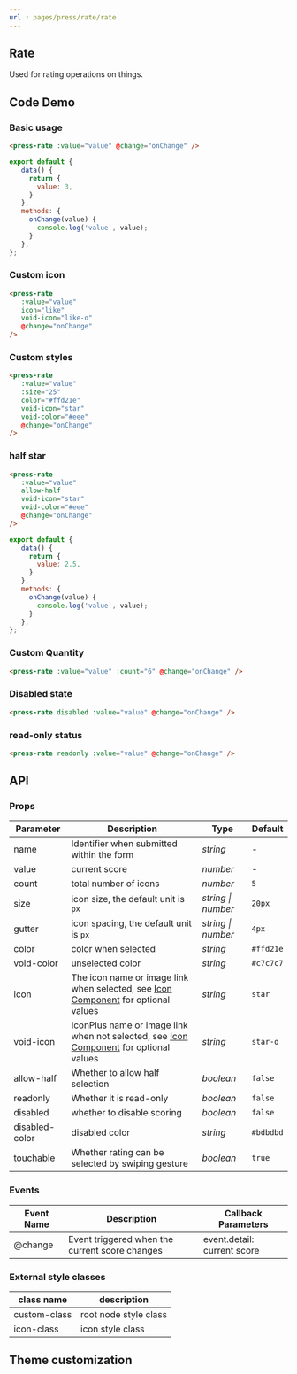 ```yaml
---
url : pages/press/rate/rate
---
```


## Rate

Used for rating operations on things.


## Code Demo

### Basic usage

```html
<press-rate :value="value" @change="onChange" />
```

```javascript
export default {
   data() {
     return {
       value: 3,
     }
   },
   methods: {
     onChange(value) {
       console.log('value', value);
     }
   },
};
```

### Custom icon

```html
<press-rate
   :value="value"
   icon="like"
   void-icon="like-o"
   @change="onChange"
/>
```

### Custom styles

```html
<press-rate
   :value="value"
   :size="25"
   color="#ffd21e"
   void-icon="star"
   void-color="#eee"
   @change="onChange"
/>
```

### half star

```html
<press-rate
   :value="value"
   allow-half
   void-icon="star"
   void-color="#eee"
   @change="onChange"
/>
```

```javascript
export default {
   data() {
     return {
       value: 2.5,
     }
   },
   methods: {
     onChange(value) {
       console.log('value', value);
     }
   },
};
```

### Custom Quantity

```html
<press-rate :value="value" :count="6" @change="onChange" />
```

### Disabled state

```html
<press-rate disabled :value="value" @change="onChange" />
```

### read-only status

```html
<press-rate readonly :value="value" @change="onChange" />
```



## API

### Props

| Parameter      | Description                                                                                            | Type               | Default   |
| -------------- | ------------------------------------------------------------------------------------------------------ | ------------------ | --------- |
| name           | Identifier when submitted within the form                                                              | _string_           | -         |
| value          | current score                                                                                          | _number_           | -         |
| count          | total number of icons                                                                                  | _number_           | `5`       |
| size           | icon size, the default unit is `px`                                                                    | _string \| number_ | `20px`    |
| gutter         | icon spacing, the default unit is `px`                                                                 | _string \| number_ | `4px`     |
| color          | color when selected                                                                                    | _string_           | `#ffd21e` |
| void-color     | unselected color                                                                                       | _string_           | `#c7c7c7` |
| icon           | The icon name or image link when selected, see [Icon Component](./press-icon-plus) for optional values | _string_           | `star`    |
| void-icon      | IconPlus name or image link when not selected, see [Icon Component](./press-icon-plus) for optional values | _string_           | `star-o`  |
| allow-half     | Whether to allow half selection                                                                        | _boolean_          | `false`   |
| readonly       | Whether it is read-only                                                                                | _boolean_          | `false`   |
| disabled       | whether to disable scoring                                                                             | _boolean_          | `false`   |
| disabled-color | disabled color                                                                                         | _string_           | `#bdbdbd` |
| touchable      | Whether rating can be selected by swiping gesture                                                      | _boolean_          | `true`    |

### Events

| Event Name | Description                                    | Callback Parameters         |
| ---------- | ---------------------------------------------- | --------------------------- |
| @change    | Event triggered when the current score changes | event.detail: current score |

### External style classes

| class name   | description           |
| ------------ | --------------------- |
| custom-class | root node style class |
| icon-class   | icon style class      |

## Theme customization

<theme-config />